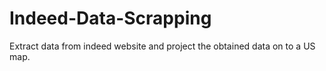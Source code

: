 # Indeed-Data-Scrapping
Extract data from indeed website and project the obtained data on to a US map.
